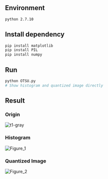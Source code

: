## Environment 

```bash
python 2.7.10
```

## Install dependency

```bash
pip install matplotlib
pip install PIL
pip install numpy
```

## Run
```bash
python OTSU.py
# Show histogram and quantized image directly 
```

## Result

### Origin

![t1-gray](https://user-images.githubusercontent.com/6240395/55373032-d6ca7000-54d1-11e9-9647-06d3d90fa904.jpg)

### Histogram

![Figure_1](https://user-images.githubusercontent.com/6240395/55373113-2c068180-54d2-11e9-95df-21e1060c4ac7.png)


### Quantized Image
![Figure_2](https://user-images.githubusercontent.com/6240395/55373105-2315b000-54d2-11e9-80ce-c87114825197.png)


